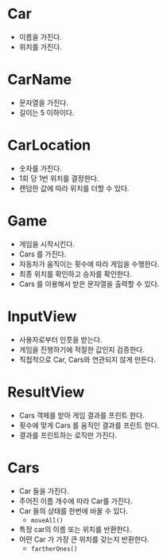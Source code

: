 
# Car
- 이름을 가진다.
- 위치를 가진다.

# CarName
- 문자열을 가진다.
- 길이는 5 이하이다.

# CarLocation
- 숫자를 가진다.
- 1회 당 1번 위치를 결정한다.
- 랜덤한 값에 따라 위치를 더할 수 있다.

# Game
- 게임을 시작시킨다.
- Cars 를 가진다.
- 자동차가 움직이는 횟수에 따라 게임을 수행한다.
- 최종 위치를 확인하고 승자를 확인한다.
- Cars 를 이용해서 받은 문자열을 출력할 수 있다.

# InputView
- 사용자로부터 인풋을 받는다.
- 게임을 진행하기에 적절한 값인지 검증한다.
- 직접적으로 Car, Cars와 연관되지 않게 만든다.

# ResultView
- Cars 객체를 받아 게임 결과를 프린트 한다.
- 횟수에 맞게 Cars 를 움직인 결과를 프린트 한다.
- 결과를 프린트하는 로직만 가진다.


# Cars
- Car 들을 가진다.
- 주어진 이름 개수에 따라 Car를 가진다.
- Car 들의 상태를 한번에 바꿀 수 있다.
  - `moveAll()`
- 특정 car의 이름 또는 위치를 반환한다.
- 어떤 Car 가 가장 큰 위치를 갖는지 반환한다. 
  - `fartherOnes()`
